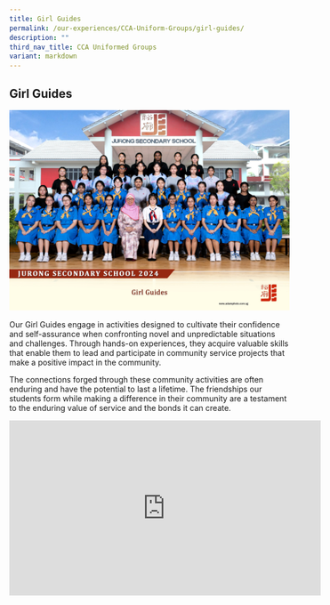 ```yaml
---
title: Girl Guides
permalink: /our-experiences/CCA-Uniform-Groups/girl-guides/
description: ""
third_nav_title: CCA Uniformed Groups
variant: markdown
---
```

## Girl Guides
![GG 2024](/images/girl_guides_2.jpg)


Our Girl Guides engage in activities designed to cultivate their confidence and self-assurance when confronting novel and unpredictable situations and challenges. Through hands-on experiences, they acquire valuable skills that enable them to lead and participate in community service projects that make a positive impact in the community.

The connections forged through these community activities are often enduring and have the potential to last a lifetime. The friendships our students form while making a difference in their community are a testament to the enduring value of service and the bonds it can create.

<iframe width="560" height="315" src="https://www.youtube.com/embed/Vl1vJy9obWc" title="YouTube video player" frameborder="0" allow="accelerometer; autoplay; clipboard-write; encrypted-media; gyroscope; picture-in-picture; web-share" allowfullscreen=""></iframe>
